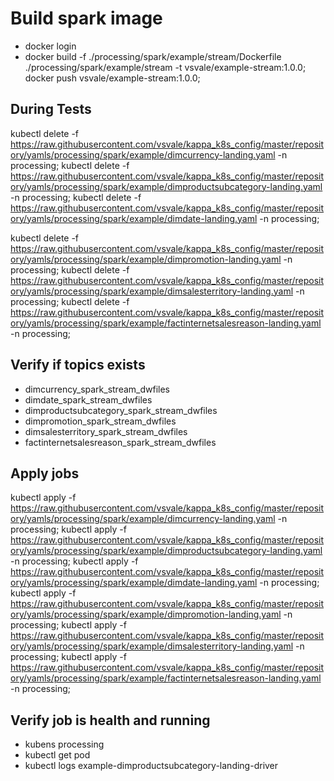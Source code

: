 # Build spark image
- docker login
- docker build -f ./processing/spark/example/stream/Dockerfile ./processing/spark/example/stream -t vsvale/example-stream:1.0.0; docker push vsvale/example-stream:1.0.0;

## During Tests
kubectl delete -f https://raw.githubusercontent.com/vsvale/kappa_k8s_config/master/repository/yamls/processing/spark/example/dimcurrency-landing.yaml -n processing;
kubectl delete -f https://raw.githubusercontent.com/vsvale/kappa_k8s_config/master/repository/yamls/processing/spark/example/dimproductsubcategory-landing.yaml -n processing;
kubectl delete -f https://raw.githubusercontent.com/vsvale/kappa_k8s_config/master/repository/yamls/processing/spark/example/dimdate-landing.yaml -n processing;

kubectl delete -f https://raw.githubusercontent.com/vsvale/kappa_k8s_config/master/repository/yamls/processing/spark/example/dimpromotion-landing.yaml -n processing;
kubectl delete -f https://raw.githubusercontent.com/vsvale/kappa_k8s_config/master/repository/yamls/processing/spark/example/dimsalesterritory-landing.yaml -n processing;
kubectl delete -f https://raw.githubusercontent.com/vsvale/kappa_k8s_config/master/repository/yamls/processing/spark/example/factinternetsalesreason-landing.yaml -n processing;

## Verify if topics exists
- dimcurrency_spark_stream_dwfiles
- dimdate_spark_stream_dwfiles
- dimproductsubcategory_spark_stream_dwfiles
- dimpromotion_spark_stream_dwfiles
- dimsalesterritory_spark_stream_dwfiles
- factinternetsalesreason_spark_stream_dwfiles

## Apply jobs

kubectl apply -f https://raw.githubusercontent.com/vsvale/kappa_k8s_config/master/repository/yamls/processing/spark/example/dimcurrency-landing.yaml -n processing;
kubectl apply -f https://raw.githubusercontent.com/vsvale/kappa_k8s_config/master/repository/yamls/processing/spark/example/dimproductsubcategory-landing.yaml -n processing;
kubectl apply -f https://raw.githubusercontent.com/vsvale/kappa_k8s_config/master/repository/yamls/processing/spark/example/dimdate-landing.yaml -n processing;
kubectl apply -f https://raw.githubusercontent.com/vsvale/kappa_k8s_config/master/repository/yamls/processing/spark/example/dimpromotion-landing.yaml -n processing;
kubectl apply -f https://raw.githubusercontent.com/vsvale/kappa_k8s_config/master/repository/yamls/processing/spark/example/dimsalesterritory-landing.yaml -n processing;
kubectl apply -f https://raw.githubusercontent.com/vsvale/kappa_k8s_config/master/repository/yamls/processing/spark/example/factinternetsalesreason-landing.yaml -n processing;

## Verify job is health and running
- kubens processing
- kubectl get pod
- kubectl logs example-dimproductsubcategory-landing-driver